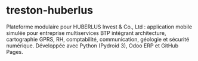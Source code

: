 # treston-huberlus
Plateforme modulaire pour HUBERLUS Invest &amp; Co., Ltd : application mobile simulée pour entreprise multiservices BTP intégrant architecture, cartographie GPRS, RH, comptabilité, communication, géologie et sécurité numérique. Développée avec Python (Pydroid 3), Odoo ERP et GitHub Pages.

